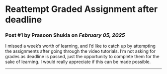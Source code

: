 # Reattempt Graded Assignment after deadline

### Post #1 by **Prasoon Shukla** on *February 05, 2025*
I missed a week’s worth of learning, and I’d like to catch up by attempting the assignments after going through the video tutorials. I’m not asking for grades as deadline is passed, just the opportunity to complete them for the sake of learning. I would really appreciate if this can be made possible.

---
